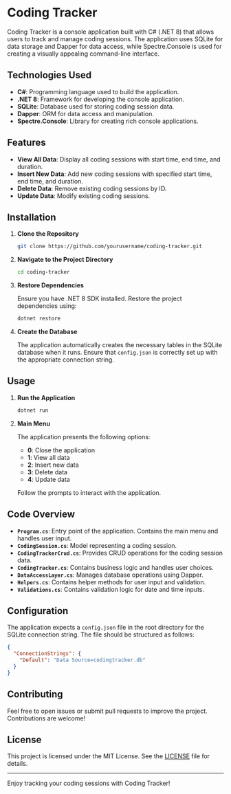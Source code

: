 # Coding Tracker

Coding Tracker is a console application built with C# (.NET 8) that allows users to track and manage coding sessions. The application uses SQLite for data storage and Dapper for data access, while Spectre.Console is used for creating a visually appealing command-line interface.

## Technologies Used

- **C#**: Programming language used to build the application.
- **.NET 8**: Framework for developing the console application.
- **SQLite**: Database used for storing coding session data.
- **Dapper**: ORM for data access and manipulation.
- **Spectre.Console**: Library for creating rich console applications.

## Features

- **View All Data**: Display all coding sessions with start time, end time, and duration.
- **Insert New Data**: Add new coding sessions with specified start time, end time, and duration.
- **Delete Data**: Remove existing coding sessions by ID.
- **Update Data**: Modify existing coding sessions.

## Installation

1. **Clone the Repository**

   ```bash
   git clone https://github.com/yourusername/coding-tracker.git
   ```

2. **Navigate to the Project Directory**

   ```bash
   cd coding-tracker
   ```

3. **Restore Dependencies**

   Ensure you have .NET 8 SDK installed. Restore the project dependencies using:

   ```bash
   dotnet restore
   ```

4. **Create the Database**

   The application automatically creates the necessary tables in the SQLite database when it runs. Ensure that `config.json` is correctly set up with the appropriate connection string.

## Usage

1. **Run the Application**

   ```bash
   dotnet run
   ```

2. **Main Menu**

   The application presents the following options:

   - **0**: Close the application
   - **1**: View all data
   - **2**: Insert new data
   - **3**: Delete data
   - **4**: Update data

   Follow the prompts to interact with the application.

## Code Overview

- **`Program.cs`**: Entry point of the application. Contains the main menu and handles user input.
- **`CodingSession.cs`**: Model representing a coding session.
- **`CodingTrackerCrud.cs`**: Provides CRUD operations for the coding session data.
- **`CodingTracker.cs`**: Contains business logic and handles user choices.
- **`DataAccessLayer.cs`**: Manages database operations using Dapper.
- **`Helpers.cs`**: Contains helper methods for user input and validation.
- **`Validations.cs`**: Contains validation logic for date and time inputs.

## Configuration

The application expects a `config.json` file in the root directory for the SQLite connection string. The file should be structured as follows:

```json
{
  "ConnectionStrings": {
    "Default": "Data Source=codingtracker.db"
  }
}
```

## Contributing

Feel free to open issues or submit pull requests to improve the project. Contributions are welcome!

## License

This project is licensed under the MIT License. See the [LICENSE](LICENSE) file for details.

---

Enjoy tracking your coding sessions with Coding Tracker!
